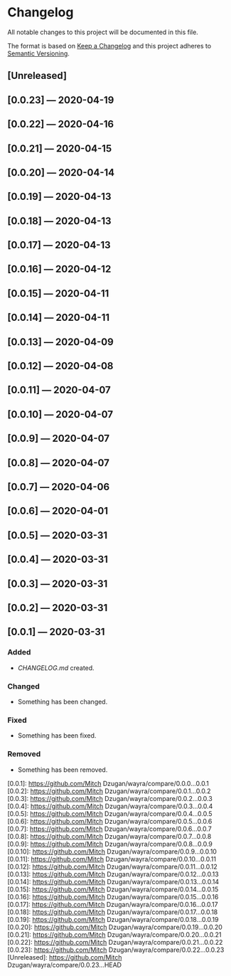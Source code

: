 # Changelog

All notable changes to this project will be documented in this file.

The format is based on [Keep a Changelog](http://keepachangelog.com)
and this project adheres to [Semantic Versioning](http://semver.org/spec/v2.0.0.html).


## [Unreleased]

## [0.0.23] — 2020-04-19

## [0.0.22] — 2020-04-16

## [0.0.21] — 2020-04-15

## [0.0.20] — 2020-04-14

## [0.0.19] — 2020-04-13

## [0.0.18] — 2020-04-13

## [0.0.17] — 2020-04-13

## [0.0.16] — 2020-04-12

## [0.0.15] — 2020-04-11

## [0.0.14] — 2020-04-11

## [0.0.13] — 2020-04-09

## [0.0.12] — 2020-04-08

## [0.0.11] — 2020-04-07

## [0.0.10] — 2020-04-07

## [0.0.9] — 2020-04-07

## [0.0.8] — 2020-04-07

## [0.0.7] — 2020-04-06

## [0.0.6] — 2020-04-01

## [0.0.5] — 2020-03-31

## [0.0.4] — 2020-03-31

## [0.0.3] — 2020-03-31

## [0.0.2] — 2020-03-31

## [0.0.1] — 2020-03-31
### Added
- _CHANGELOG.md_ created.
### Changed
- Something has been changed.
### Fixed
- Something has been fixed.
### Removed
- Something has been removed.


[0.0.1]: https://github.com/Mitch Dzugan/wayra/compare/0.0.0...0.0.1
[0.0.2]: https://github.com/Mitch Dzugan/wayra/compare/0.0.1...0.0.2
[0.0.3]: https://github.com/Mitch Dzugan/wayra/compare/0.0.2...0.0.3
[0.0.4]: https://github.com/Mitch Dzugan/wayra/compare/0.0.3...0.0.4
[0.0.5]: https://github.com/Mitch Dzugan/wayra/compare/0.0.4...0.0.5
[0.0.6]: https://github.com/Mitch Dzugan/wayra/compare/0.0.5...0.0.6
[0.0.7]: https://github.com/Mitch Dzugan/wayra/compare/0.0.6...0.0.7
[0.0.8]: https://github.com/Mitch Dzugan/wayra/compare/0.0.7...0.0.8
[0.0.9]: https://github.com/Mitch Dzugan/wayra/compare/0.0.8...0.0.9
[0.0.10]: https://github.com/Mitch Dzugan/wayra/compare/0.0.9...0.0.10
[0.0.11]: https://github.com/Mitch Dzugan/wayra/compare/0.0.10...0.0.11
[0.0.12]: https://github.com/Mitch Dzugan/wayra/compare/0.0.11...0.0.12
[0.0.13]: https://github.com/Mitch Dzugan/wayra/compare/0.0.12...0.0.13
[0.0.14]: https://github.com/Mitch Dzugan/wayra/compare/0.0.13...0.0.14
[0.0.15]: https://github.com/Mitch Dzugan/wayra/compare/0.0.14...0.0.15
[0.0.16]: https://github.com/Mitch Dzugan/wayra/compare/0.0.15...0.0.16
[0.0.17]: https://github.com/Mitch Dzugan/wayra/compare/0.0.16...0.0.17
[0.0.18]: https://github.com/Mitch Dzugan/wayra/compare/0.0.17...0.0.18
[0.0.19]: https://github.com/Mitch Dzugan/wayra/compare/0.0.18...0.0.19
[0.0.20]: https://github.com/Mitch Dzugan/wayra/compare/0.0.19...0.0.20
[0.0.21]: https://github.com/Mitch Dzugan/wayra/compare/0.0.20...0.0.21
[0.0.22]: https://github.com/Mitch Dzugan/wayra/compare/0.0.21...0.0.22
[0.0.23]: https://github.com/Mitch Dzugan/wayra/compare/0.0.22...0.0.23
[Unreleased]: https://github.com/Mitch Dzugan/wayra/compare/0.0.23...HEAD
